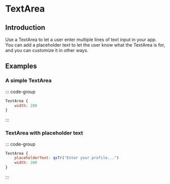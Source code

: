 # TextArea

## Introduction

<mcurl name="TextArea" url="https://learn.microsoft.com/en-us/windows/apps/design/controls/text-box"></mcurl>

Use a TextArea to let a user enter multiple lines of text input in your app. You can add a placeholder text to let the user know what the TextArea is for, and you can customize it in other ways.

## Examples

### A simple TextArea

::: code-group

```qml
TextArea {
    width: 200
}
```

:::

### TextArea with placeholder text

::: code-group

```qml
TextArea {
    placeholderText: qsTr("Enter your profile...")
    width: 200
}
```

:::
